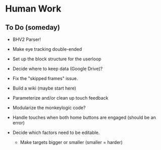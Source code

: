 # Human Work

## To Do (someday)

- BHV2 Parser!

- Make eye tracking double-ended
- Set up the block structure for the userloop
- Decide where to keep data (Google Drive)?
- Fix the "skipped frames" issue.
- Build a wiki (maybe start here)
- Parameterize and/or clean up touch feedback
- Modularize the monkeylogic code?
- Handle touches when both home buttons are engaged (should be an error)
- Decide which factors need to be editable.
  - Make targets bigger or smaller (smaller = harder)

